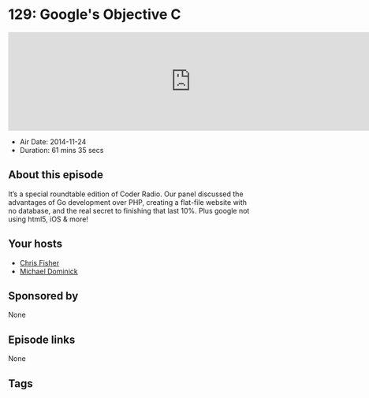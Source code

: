 # 129: Google's Objective C

<iframe src="https://player.fireside.fm/v2/MLf2ZzhC+BL7LyGSe?theme=dark" width="740" height="200" frameborder="0" scrolling="no"></iframe>

* Air Date: 2014-11-24
* Duration: 61 mins 35 secs

## About this episode

It’s a special roundtable edition of Coder Radio. Our panel discussed the advantages of Go development over PHP, creating a flat-file website with no database, and the real secret to finishing that last 10%. Plus google not using html5, iOS & more!

## Your hosts
* [Chris Fisher](https://coder.show/hosts/chrislas)
* [Michael Dominick](https://coder.show/hosts/michael)

## Sponsored by

None



## Episode links

None



## Tags

